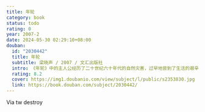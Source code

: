 ```yaml
---
title: 年轮
category: book
status: todo
rating: 0
year: 2007-2
date: 2024-05-30 02:29:10+08:00
douban:
  id: "2030442"
  title: 年轮
  subtitle: 梁晓声 / 2007 / 文汇出版社
  intro: 《年轮》中的主人公经历了二十世纪六十年代的自然灾害，过早地尝到了生活的艰辛；轰轰烈烈的“文化大革命”，使他们激扬过也失落过；神奇的北大荒曾使他们热血沸腾，也令他们迷茫无奈。他们有中国传统的家庭亲情，又有比亲情更高、为朋友义不容辞的友情，还有阴差阳错、充满了悲剧色彩的爱情。当改革大潮席卷大地的时候，他们人生最美好的时光已经逝去。但是，他们凭着坚忍不拔的意志，顽强地与命运抗争，用自己的智慧、自己的鲜血谱写着一代人壮美的人生，刻画出共和国同龄人的年轮。
  rating: 8.2
  cover: https://img1.doubanio.com/view/subject/l/public/s2353830.jpg
  link: https://book.douban.com/subject/2030442/
---
```


Via tw destroy 
